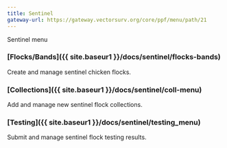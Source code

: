 ```yaml
---
title: Sentinel
gateway-url: https://gateway.vectorsurv.org/core/ppf/menu/path/21
---
```


Sentinel menu

### [Flocks/Bands]({{ site.baseur1 }}/docs/sentinel/flocks-bands)

Create and manage sentinel chicken flocks.

### [Collections]({{ site.baseur1 }}/docs/sentinel/coll-menu)

Add and manage new sentinel flock collections.

### [Testing]({{ site.baseur1 }}/docs/sentinel/testing_menu)

Submit and manage sentinel flock testing results.
